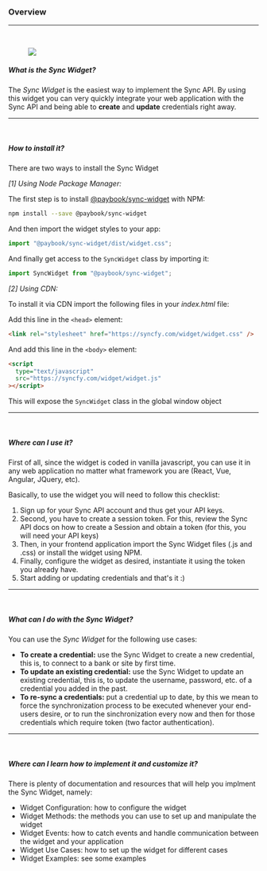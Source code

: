 ### Overview

---

<br />

<figure class="image">
  <img src="https://drive.google.com/uc?export=view&id=1Ll-fQQodIEnlx9ys0U4hn67y8w_EjNlX"/>
</figure>

##### What is the Sync Widget?

The _Sync Widget_ is the easiest way to implement the Sync API. By using this widget you can very quickly integrate your web application with the Sync API and being able to **create** and **update** credentials right away.

---

<br />

##### How to install it?

There are two ways to install the Sync Widget

_[1] Using Node Package Manager:_

The first step is to install [@paybook/sync-widget](https://www.npmjs.com/package/@paybook/sync-widget) with NPM:

```bash
npm install --save @paybook/sync-widget
```

And then import the widget styles to your app:

```javascript
import "@paybook/sync-widget/dist/widget.css";
```

And finally get access to the `SyncWidget` class by importing it:

```javascript
import SyncWidget from "@paybook/sync-widget";
```

_[2] Using CDN:_

To install it via CDN import the following files in your _index.html_ file:

Add this line in the `<head>` element:

```html
<link rel="stylesheet" href="https://syncfy.com/widget/widget.css" />
```

And add this line in the `<body>` element:

```html
<script
  type="text/javascript"
  src="https://syncfy.com/widget/widget.js"
></script>
```

This will expose the `SyncWidget` class in the global window object

---

<br />

##### Where can I use it?

First of all, since the widget is coded in vanilla javascript, you can use it in any web application no matter what framework you are (React, Vue, Angular, JQuery, etc).

Basically, to use the widget you will need to follow this checklist:

1. Sign up for your Sync API account and thus get your API keys.
2. Second, you have to create a session token. For this, review the Sync API docs on how to create a Session and obtain a token (for this, you will need your API keys)
3. Then, in your frontend application import the Sync Widget files (.js and .css) or install the widget using NPM.
4. Finally, configure the widget as desired, instantiate it using the token you already have.
5. Start adding or updating credentials and that's it :)

---

<br />

##### What can I do with the Sync Widget?

You can use the _Sync Widget_ for the following use cases:

- **To create a credential:** use the Sync Widget to create a new credential, this is, to connect to a bank or site by first time.
- **To update an existing credential:** use the Sync Widget to update an existing credential, this is, to update the username, password, etc. of a credential you added in the past.
- **To re-sync a credentials:** put a credential up to date, by this we mean to force the synchronization process to be executed whenever your end-users desire, or to run the sinchronization every now and then for those credentials which require token (two factor authentication).

---

<br />

##### Where can I learn how to implement it and customize it?

There is plenty of documentation and resources that will help you implment the Sync Widget, namely:

- Widget Configuration: how to configure the widget
- Widget Methods: the methods you can use to set up and manipulate the widget
- Widget Events: how to catch events and handle communication between the widget and your application
- Widget Use Cases: how to set up the widget for different cases
- Widget Examples: see some examples
